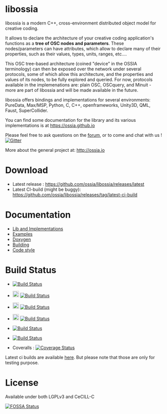 libossia
===

libossia is a modern C++, cross-environment distributed object model for creative coding.

It allows to declare the architecture of your creative coding application's functions as a **tree of OSC nodes and parameters**. These nodes/parameters can have attributes, which allow to declare many of their properties, such as their values, types, units, ranges, etc....

This OSC tree-based architecture (coined "device" in the OSSIA terminology) can then be exposed over the network under several protocols, some of which allow this architecture, and the properties and values of its nodes, to be fully explored and queried. For now, protocols available in the implemenations are: plain OSC, OSCquery, and Minuit - more are part of libossia and will be made available in the future.

libossia offers bindings and implementations for several environments: PureData, Max/MSP, Python, C, C++, openframeworks, Unity3D, QML, Faust, SuperCollider.

You can find some documentation for the library and its various implementations is at https://ossia.github.io

Please feel free to ask questions on the [forum](http://forum.ossia.io/c/libossia), or to come and chat with us ! [![Gitter](https://badges.gitter.im/ossia/libossia.svg)](https://gitter.im/ossia/libossia?utm_source=badge&utm_medium=badge&utm_campaign=pr-badge)

More about the general project at: http://ossia.io

Download
========
* Latest release : https://github.com/ossia/libossia/releases/latest
* Latest CI-build (might be buggy): https://github.com/ossia/libossia/releases/tag/latest-ci-build

Documentation
=============
* [Lib and Implementations](https://ossia.github.io/ossia-docs)
* [Examples](https://github.com/ossia/libossia/tree/master/examples)
* [Doxygen](http://ossia.github.io/libossia/html)
* [Building](https://github.com/ossia/libossia/wiki/Building)
* [Code style](https://github.com/ossia/libossia/wiki/Code-style-guide)

Build Status
============
* [![Build Status](https://github.com/ossia/libossia/actions/workflows/benchmarks.yml/badge.svg)](https://github.com/ossia/libossia/actions/workflows/benchmarks.yml)

* <img src="https://upload.wikimedia.org/wikipedia/commons/thumb/9/93/Logo_Max_8_software.jpg/244px-Logo_Max_8_software.jpg" alt="Max" height="20"/> [![Build Status](https://github.com/ossia/libossia/actions/workflows/ossia-max.yml/badge.svg)](https://github.com/ossia/libossia/actions/workflows/ossia-max.yml)

* <img src="https://patchstorage.com/wp-content/themes/bayside/images/logo-pd-vanilla.png" alt="Pd" height="20"/> [![Build Status](https://github.com/ossia/libossia/actions/workflows/ossia-pd.yml/badge.svg)](https://github.com/ossia/libossia/actions/workflows/ossia-pd.yml)

* <img src="https://unity3d.com/profiles/unity3d/themes/unity/images/pages/branding_trademarks/unity-tab-square-black.png" alt="Unity3D" height="20"/> [![Build Status](https://github.com/ossia/libossia/actions/workflows/ossia-unity.yml/badge.svg)](https://github.com/ossia/libossia/actions/workflows/ossia-unity.yml)

* [![Build Status](https://github.com/ossia/libossia/actions/workflows/doc.yml/badge.svg)](https://github.com/ossia/libossia/actions/workflows/doc.yml)

* [![Build Status](https://github.com/ossia/libossia/actions/workflows/coverage.yml/badge.svg)](https://github.com/ossia/libossia/actions/workflows/coverage.yml)


* Coveralls : [![Coverage Status](https://coveralls.io/repos/github/ossia/libossia/badge.svg?branch=master)](https://coveralls.io/github/ossia/libossia?branch=master)

Latest ci builds are available [here](https://github.com/ossia/libossia/releases/tag/latest-ci-build). But please note that those are only for testing purpose.

License
=======
Available under both LGPLv3 and CeCILL-C

[![FOSSA Status](https://app.fossa.io/api/projects/git%2Bhttps%3A%2F%2Fgithub.com%2FOSSIA%2Flibossia.svg?type=shield)](https://app.fossa.io/projects/git%2Bhttps%3A%2F%2Fgithub.com%2FOSSIA%2Flibossia?ref=badge_shield)
